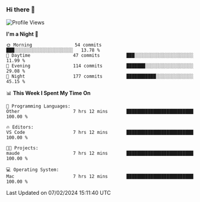 ### Hi there 👋

<!--
**ALiersEL/ALiersEL** is a ✨ _special_ ✨ repository because its `README.md` (this file) appears on your GitHub profile.

Here are some ideas to get you started:

- 🔭 I’m currently working on ...
- 🌱 I’m currently learning ...
- 👯 I’m looking to collaborate on ...
- 🤔 I’m looking for help with ...
- 💬 Ask me about ...
- 📫 How to reach me: ...
- 😄 Pronouns: ...
- ⚡ Fun fact: ...
-->

<!--START_SECTION:waka-->
![Profile Views](http://img.shields.io/badge/Profile%20Views-0-blue)

**I'm a Night 🦉** 

```text
🌞 Morning                54 commits          ███░░░░░░░░░░░░░░░░░░░░░░   13.78 % 
🌆 Daytime                47 commits          ███░░░░░░░░░░░░░░░░░░░░░░   11.99 % 
🌃 Evening                114 commits         ███████░░░░░░░░░░░░░░░░░░   29.08 % 
🌙 Night                  177 commits         ███████████░░░░░░░░░░░░░░   45.15 % 
```


📊 **This Week I Spent My Time On** 

```text
💬 Programming Languages: 
Other                    7 hrs 12 mins       █████████████████████████   100.00 % 

🔥 Editors: 
VS Code                  7 hrs 12 mins       █████████████████████████   100.00 % 

🐱‍💻 Projects: 
maude                    7 hrs 12 mins       █████████████████████████   100.00 % 

💻 Operating System: 
Mac                      7 hrs 12 mins       █████████████████████████   100.00 % 
```


 Last Updated on 07/02/2024 15:11:40 UTC
<!--END_SECTION:waka-->
